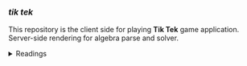 ### _tik tek_

This repository is the client side for playing **Tik Tek** game application.
Server-side rendering for algebra parse and solver.

<details>
<summary>Readings</summary>

https://developer.mozilla.org/en-US/docs/Web/API/Web_components
https://developer.mozilla.org/en-US/docs/Web/API/HTMLElement/attachInternals
https://developer.mozilla.org/en-US/docs/Web/API/Web_components/Using_custom_elements#responding_to_attribute_changes
https://developer.mozilla.org/en-US/docs/Web/JavaScript/Reference/Global_Objects/Object/setPrototypeOf
https://developer.mozilla.org/en-US/docs/Web/JavaScript/Reference/Global_Objects/Reflect/construct
https://developer.mozilla.org/en-US/docs/Web/JavaScript/Reference/Operators/super
https://developer.mozilla.org/en-US/docs/Web/JavaScript/Reference/Global_Objects/Function/prototype
https://developer.mozilla.org/en-US/docs/Web/JavaScript/Reference/Functions/get
https://developer.mozilla.org/en-US/docs/Web/API/Document/defaultView

https://javascript.info/web-components
https://javascript.info/ui

https://www.neosoft.fr/nos-publications/blog-tech/html-5-introduction-aux-web-components/
https://blog.openreplay.com/an-introduction-to-native-web-components/
https://web.dev/articles/custom-elements-v1

https://html.spec.whatwg.org/multipage/custom-elements.html#custom-elements
https://dom.spec.whatwg.org/

https://dev.to/joanllenas/web-components-custom-elements-5cdk
https://beeit.io/blog/custom-javascript-web-components
https://kinsta.com/blog/web-components/

https://stackoverflow.com/questions/73013528/is-it-possible-to-create-web-components-without-using-class

https://mostly-adequate.gitbook.io/mostly-adequate-guide/ch04
https://gomakethings.com/progressively-enhancing-a-web-component/
https://gomakethings.com/handling-asychronous-rendering-in-web-components/
https://gomakethings.com/articles/page/5/
https://itnext.io/handling-data-with-web-components-9e7e4a452e6e
https://hartenfeller.dev/blog/web-components-step-by-step
https://simbyone.com/building-dynamic-web-components-with-javascript-and-web-apis/

https://eisenbergeffect.medium.com/debunking-web-component-myths-and-misconceptions-ea9bb13daf61
https://eisenbergeffect.medium.com/about-web-components-7b2a3ed67a78
https://eisenbergeffect.medium.com/2023-state-of-web-components-c8feb21d4f16

https://medium.com/@avicsebooks/super-vs-reflect-construct-2445eefd3b3a
https://medium.com/swlh/functional-web-components-90a0edc2aa90


```javascript
function CustomElement() {
    return Reflect.construct(HTMLElement, [], CustomElement);
}
Object.setPrototypeOf(CustomElement.prototype, HTMLElement.prototype);
Object.setPrototypeOf(CustomElement, HTMLElement);

customElements.define('custom-element', CustomElement);
```
</details>